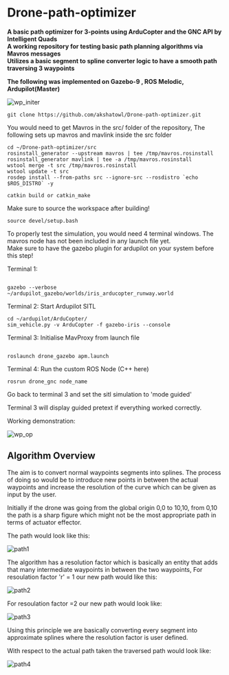 # Drone-path-optimizer


**A basic path optimizer for 3-points using ArduCopter and the GNC API by Intelligent Quads**  
**A working repository for testing basic path planning algorithms via Mavros messages**  
**Utilizes a basic segment to spline converter logic to have a smooth path traversing 3 waypoints**  

**The following was implemented on Gazebo-9 , ROS Melodic, Ardupilot(Master)**


![wp_initer](https://user-images.githubusercontent.com/58850654/133084315-95d7f1f7-9760-4178-8e1d-8225866d836a.gif)
```
git clone https://github.com/akshatowl/Drone-path-optimizer.git
```

You would need to get Mavros in the src/ folder of the repository, The following sets up mavros and mavlink inside the src folder

```
cd ~/Drone-path-optimizer/src  
rosinstall_generator --upstream mavros | tee /tmp/mavros.rosinstall  
rosinstall_generator mavlink | tee -a /tmp/mavros.rosinstall  
wstool merge -t src /tmp/mavros.rosinstall  
wstool update -t src  
rosdep install --from-paths src --ignore-src --rosdistro `echo $ROS_DISTRO` -y  

catkin build or catkin_make  
```


Make sure to source the workspace after building!  

```  
source devel/setup.bash  
```


To properly test the simulation, you would need 4 terminal windows. The mavros node has not been included in any launch file yet.    
Make sure to have the gazebo plugin for ardupilot on your system before this step!    

Terminal 1:   

```

gazebo --verbose ~/ardupilot_gazebo/worlds/iris_arducopter_runway.world  
```

Terminal 2: Start Ardupilot SITL  

```
cd ~/ardupilot/ArduCopter/
sim_vehicle.py -v ArduCopter -f gazebo-iris --console  
```  

Terminal 3: Initialise MavProxy from launch file  

```  

roslaunch drone_gazebo apm.launch  
```  

Terminal 4: Run the custom ROS Node (C++ here)  

```  
rosrun drone_gnc node_name  
```  

Go back to terminal 3 and set the sitl simulation to 'mode guided' 

Terminal 3 will display guided pretext if everything worked correctly.



Working demonstration:  



![wp_op](https://user-images.githubusercontent.com/58850654/133066547-b6e6cad2-b5d3-4d45-8490-7d623af8ac8f.gif)


## Algorithm Overview

 The aim is to convert normal waypoints segments into splines. The process of doing so would be to introduce new points in between the actual waypoints and increase the resolution of the curve which can be given as input by the user.
 
 
Initially if the drone was going from the global origin 0,0 to 10,10, from 0,10 the path is a sharp figure which might not be the most appropriate path in terms of actuator effector.


The path would look like this:

![path1](https://user-images.githubusercontent.com/58850654/134451058-06b138db-d5cd-4a57-b1bb-0778b9a67095.png)


The algorithm has a resolution factor which is basically an entity that adds that many intermediate waypoints in between the two waypoints,
For resoulation factor 'r' = 1 our new path would like this: 

![path2](https://user-images.githubusercontent.com/58850654/134451162-1ef315d1-55a6-4b4b-84be-78f8003a9c31.png)

For resoulation factor =2 our new path would look like: 

![path3](https://user-images.githubusercontent.com/58850654/134451197-f8bfe890-480f-42a1-afec-a59c66311f63.png)

Using this principle we are basically converting every segment into approximate splines where the resolution factor is user defined.

With respect to the actual path taken the traversed path would look like: 

![path4](https://user-images.githubusercontent.com/58850654/134451267-d5c538a5-6980-46d3-8d2f-4ed410a3e3c6.png)













